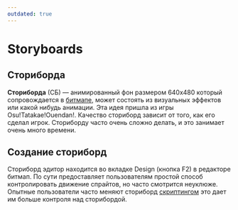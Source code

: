 ```yaml
---
outdated: true
---
```


# Storyboards

## Сториборда

**Сториборда** (СБ) — анимированный фон размером 640х480 который сопровождается в [битмапе](/wiki/Beatmap), может состоять из визуальных эффектов или какой нибудь анимации. Эта идея пришла из игры Osu!Tatakae!Ouendan!. Качество сториборд зависит от того, как его сделал игрок. Сториборду часто очень сложно делать, и это занимает очень много времени.

## Создание cториборд

Сториборд эдитор находится во вкладке Design (кнопка F2) в редакторе битмап. По сути предоставляет пользователям простой способ контролировать движение спрайтов, но часто смотрится неуклюже. Опытные пользователи часто меняют сториборд [скриптингом](/wiki/Storyboard_Scripting) это дает им больше контроля над сторибордой.
